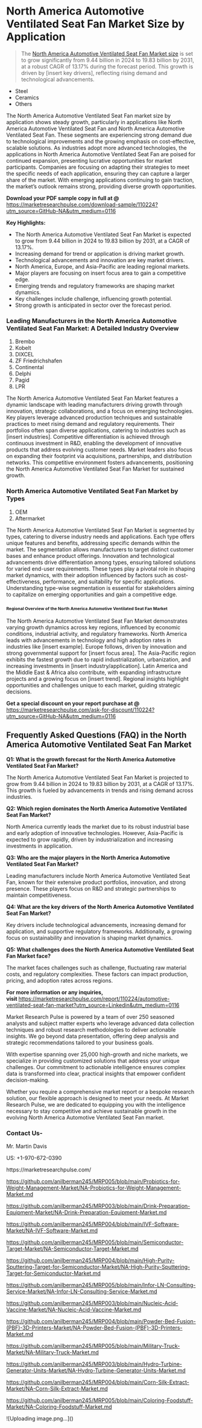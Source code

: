 <h1>North America Automotive Ventilated Seat Fan Market&nbsp;Size by Application</h1><blockquote><p>The <a href="https://marketresearchpulse.com/download-sample/110224?utm_source=GitHub-NA&amp;utm_medium=0116">North America Automotive Ventilated Seat Fan Market size</a> is set to grow significantly from 9.44 billion in 2024 to 19.83 billion by 2031, at a robust CAGR of 13.17% during the forecast period. This growth is driven by [insert key drivers], reflecting rising demand and technological advancements.</p></blockquote><ul><li>Steel<li> Ceramics<li> Others</li></ul><p>The North America Automotive Ventilated Seat Fan market size by application shows steady growth, particularly in applications like North America Automotive Ventilated Seat Fan and North America Automotive Ventilated Seat Fan. These segments are experiencing strong demand due to technological improvements and the growing emphasis on cost-effective, scalable solutions. As industries adopt more advanced technologies, the applications in North America Automotive Ventilated Seat Fan are poised for continued expansion, presenting lucrative opportunities for market participants. Companies are focusing on adapting their strategies to meet the specific needs of each application, ensuring they can capture a larger share of the market. With emerging applications continuing to gain traction, the market’s outlook remains strong, providing diverse growth opportunities.</p><p><strong>Download your PDF sample copy in full at @ </strong><a href="https://marketresearchpulse.com/download-sample/110224?utm_source=GitHub-NA&amp;utm_medium=0116">https://marketresearchpulse.com/download-sample/110224?utm_source=GitHub-NA&amp;utm_medium=0116</a></p><p><strong>Key Highlights: </strong></p><ul><li>The North America Automotive Ventilated Seat Fan Market is expected to grow from 9.44 billion in 2024 to 19.83 billion by 2031, at a CAGR of 13.17%.</li><li>Increasing demand for trend or application is driving market growth.</li><li>Technological advancements and innovation are key market drivers.</li><li>North America, Europe, and Asia-Pacific are leading regional markets.</li><li>Major players are focusing on insert focus area to gain a competitive edge.</li><li>Emerging trends and regulatory frameworks are shaping market dynamics.</li><li>Key challenges include challenge, influencing growth potential.</li><li>Strong growth is anticipated in sector over the forecast period.</li></ul><h3>Leading Manufacturers in the North America Automotive Ventilated Seat Fan Market: A Detailed Industry Overview</h3><ol><li>Brembo</li><li>Kobelt</li><li>DIXCEL</li><li>ZF Friedrichshafen</li><li>Continental</li><li>Delphi</li><li>Pagid</li><li>LPR</li></ol><div class="flex max-w-full flex-col flex-grow"><div class="min-h-8 text-message flex w-full flex-col items-end gap-2 whitespace-normal break-words [.text-message+&amp;]:mt-5" dir="auto" data-message-author-role="assistant" data-message-id="fd8432e4-4910-450d-b182-61b7bfb0a01f" data-message-model-slug="gpt-4o"><div class="flex w-full flex-col gap-1 empty:hidden first:pt-[3px]"><div class="markdown prose w-full break-words dark:prose-invert light"><p>The North America Automotive Ventilated Seat Fan Market features a dynamic landscape with leading manufacturers driving growth through innovation, strategic collaborations, and a focus on emerging technologies. Key players leverage advanced production techniques and sustainable practices to meet rising demand and regulatory requirements. Their portfolios often span diverse applications, catering to industries such as [insert industries]. Competitive differentiation is achieved through continuous investment in R&amp;D, enabling the development of innovative products that address evolving customer needs. Market leaders also focus on expanding their footprint via acquisitions, partnerships, and distribution networks. This competitive environment fosters advancements, positioning the North America Automotive Ventilated Seat Fan Market for sustained growth.</p></div></div></div></div><h3>North America Automotive Ventilated Seat Fan Market by Types</h3><ol><li>OEM<li> Aftermarket</li></ol><div class="flex max-w-full flex-col flex-grow"><div class="min-h-8 text-message flex w-full flex-col items-end gap-2 whitespace-normal break-words [.text-message+&amp;]:mt-5" dir="auto" data-message-author-role="assistant" data-message-id="084470be-0bb7-4664-bddf-5156b4f41249" data-message-model-slug="gpt-4o-mini"><div class="flex w-full flex-col gap-1 empty:hidden first:pt-[3px]"><div class="markdown prose w-full break-words dark:prose-invert light"><p>The North America Automotive Ventilated Seat Fan Market is segmented by types, catering to diverse industry needs and applications. Each type offers unique features and benefits, addressing specific demands within the market. The segmentation allows manufacturers to target distinct customer bases and enhance product offerings. Innovation and technological advancements drive differentiation among types, ensuring tailored solutions for varied end-user requirements. These types play a pivotal role in shaping market dynamics, with their adoption influenced by factors such as cost-effectiveness, performance, and suitability for specific applications. Understanding type-wise segmentation is essential for stakeholders aiming to capitalize on emerging opportunities and gain a competitive edge.</p></div></div></div></div><h3><span style="font-size: 11px;">Regional Overview of the North America Automotive Ventilated Seat Fan Market</span></h3><div class="flex max-w-full flex-col flex-grow"><div class="min-h-8 text-message flex w-full flex-col items-end gap-2 whitespace-normal break-words [.text-message+&amp;]:mt-5" dir="auto" data-message-author-role="assistant" data-message-id="e9038762-ce64-4e30-91c9-9bd413514231" data-message-model-slug="gpt-4o-mini"><div class="flex w-full flex-col gap-1 empty:hidden first:pt-[3px]"><div class="markdown prose w-full break-words dark:prose-invert light"><p>The North America Automotive Ventilated Seat Fan Market demonstrates varying growth dynamics across key regions, influenced by economic conditions, industrial activity, and regulatory frameworks. North America leads with advancements in technology and high adoption rates in industries like [insert example]. Europe follows, driven by innovation and strong governmental support for [insert focus area]. The Asia-Pacific region exhibits the fastest growth due to rapid industrialization, urbanization, and increasing investments in [insert industry/application]. Latin America and the Middle East &amp; Africa also contribute, with expanding infrastructure projects and a growing focus on [insert trend]. Regional insights highlight opportunities and challenges unique to each market, guiding strategic decisions.</p></div></div></div></div><p><strong>Get a special discount on your report purchase at @ </strong><a href="https://marketresearchpulse.com/ask-for-discount/110224?utm_source=GitHub-NA&amp;utm_medium=0116">https://marketresearchpulse.com/ask-for-discount/110224?utm_source=GitHub-NA&amp;utm_medium=0116</a></p><h2>Frequently Asked Questions (FAQ) in the North America Automotive Ventilated Seat Fan Market</h2><p><strong>Q1: What is the growth forecast for the North America Automotive Ventilated Seat Fan Market?</strong></p><p>The North America Automotive Ventilated Seat Fan Market is projected to grow from 9.44 billion in 2024 to 19.83 billion by 2031, at a CAGR of 13.17%. This growth is fueled by advancements in trends and rising demand across industries.</p><p><strong>Q2: Which region dominates the North America Automotive Ventilated Seat Fan Market?</strong></p><p>North America currently leads the market due to its robust industrial base and early adoption of innovative technologies. However, Asia-Pacific is expected to grow rapidly, driven by industrialization and increasing investments in application.</p><p><strong>Q3: Who are the major players in the North America Automotive Ventilated Seat Fan Market?</strong></p><p>Leading manufacturers include North America Automotive Ventilated Seat Fan, known for their extensive product portfolios, innovation, and strong presence. These players focus on R&amp;D and strategic partnerships to maintain competitiveness.</p><p><strong>Q4: What are the key drivers of the North America Automotive Ventilated Seat Fan Market?</strong></p><p>Key drivers include technological advancements, increasing demand for application, and supportive regulatory frameworks. Additionally, a growing focus on sustainability and innovation is shaping market dynamics.</p><p><strong>Q5: What challenges does the North America Automotive Ventilated Seat Fan Market face?</strong></p><p>The market faces challenges such as challenge, fluctuating raw material costs, and regulatory complexities. These factors can impact production, pricing, and adoption rates across regions.</p><p><strong>For more information or any inquiries, visit&nbsp;</strong><a href="https://marketresearchpulse.com/report/110224/automotive-ventilated-seat-fan-market?utm_source=Linkedin&utm_medium=0116">https://marketresearchpulse.com/report/110224/automotive-ventilated-seat-fan-market?utm_source=Linkedin&utm_medium=0116</a></p><p>Market Research Pulse is powered by a team of over 250 seasoned analysts and subject matter experts who leverage advanced data collection techniques and robust research methodologies to deliver actionable insights. We go beyond data presentation, offering deep analysis and strategic recommendations tailored to your business goals.</p><p>With expertise spanning over 25,000 high-growth and niche markets, we specialize in providing customized solutions that address your unique challenges. Our commitment to actionable intelligence ensures complex data is transformed into clear, practical insights that empower confident decision-making.</p><p>Whether you require a comprehensive market report or a bespoke research solution, our flexible approach is designed to meet your needs. At Market Research Pulse, we are dedicated to equipping you with the intelligence necessary to stay competitive and achieve sustainable growth in the evolving North America Automotive Ventilated Seat Fan market.</p><h3><strong>Contact Us-</strong></h3><p>Mr. Martin Davis</p><p>US: +1-970-672-0390</p><p>https://marketresearchpulse.com/</p><p><a href="https://github.com/anilberman245/MRP005/blob/main/Probiotics-for-Weight-Management-Market/NA-Probiotics-for-Weight-Management-Market.md">https://github.com/anilberman245/MRP005/blob/main/Probiotics-for-Weight-Management-Market/NA-Probiotics-for-Weight-Management-Market.md</a></p><p><a href="https://github.com/anilberman245/MRP003/blob/main/Drink-Preparation-Equipment-Market/NA-Drink-Preparation-Equipment-Market.md">https://github.com/anilberman245/MRP003/blob/main/Drink-Preparation-Equipment-Market/NA-Drink-Preparation-Equipment-Market.md</a></p><p><a href="https://github.com/anilberman245/MRP004/blob/main/IVF-Software-Market/NA-IVF-Software-Market.md">https://github.com/anilberman245/MRP004/blob/main/IVF-Software-Market/NA-IVF-Software-Market.md</a></p><p><a href="https://github.com/anilberman245/MRP005/blob/main/Semiconductor-Target-Market/NA-Semiconductor-Target-Market.md">https://github.com/anilberman245/MRP005/blob/main/Semiconductor-Target-Market/NA-Semiconductor-Target-Market.md</a></p><p><a href="https://github.com/anilberman245/MRP004/blob/main/High-Purity-Sputtering-Target-for-Semiconductor-Market/NA-High-Purity-Sputtering-Target-for-Semiconductor-Market.md">https://github.com/anilberman245/MRP004/blob/main/High-Purity-Sputtering-Target-for-Semiconductor-Market/NA-High-Purity-Sputtering-Target-for-Semiconductor-Market.md</a></p><p><a href="https://github.com/anilberman245/MRP005/blob/main/Infor-LN-Consulting-Service-Market/NA-Infor-LN-Consulting-Service-Market.md">https://github.com/anilberman245/MRP005/blob/main/Infor-LN-Consulting-Service-Market/NA-Infor-LN-Consulting-Service-Market.md</a></p><p><a href="https://github.com/anilberman245/MRP003/blob/main/Nucleic-Acid-Vaccine-Market/NA-Nucleic-Acid-Vaccine-Market.md">https://github.com/anilberman245/MRP003/blob/main/Nucleic-Acid-Vaccine-Market/NA-Nucleic-Acid-Vaccine-Market.md</a></p><p><a href="https://github.com/anilberman245/MRP004/blob/main/Powder-Bed-Fusion-(PBF)-3D-Printers-Market/NA-Powder-Bed-Fusion-(PBF)-3D-Printers-Market.md">https://github.com/anilberman245/MRP004/blob/main/Powder-Bed-Fusion-(PBF)-3D-Printers-Market/NA-Powder-Bed-Fusion-(PBF)-3D-Printers-Market.md</a></p><p><a href="https://github.com/anilberman245/MRP005/blob/main/Military-Truck-Market/NA-Military-Truck-Market.md">https://github.com/anilberman245/MRP005/blob/main/Military-Truck-Market/NA-Military-Truck-Market.md</a></p><p><a href="https://github.com/anilberman245/MRP003/blob/main/Hydro-Turbine-Generator-Units-Market/NA-Hydro-Turbine-Generator-Units-Market.md">https://github.com/anilberman245/MRP003/blob/main/Hydro-Turbine-Generator-Units-Market/NA-Hydro-Turbine-Generator-Units-Market.md</a></p><p><a href="https://github.com/anilberman245/MRP004/blob/main/Corn-Silk-Extract-Market/NA-Corn-Silk-Extract-Market.md">https://github.com/anilberman245/MRP004/blob/main/Corn-Silk-Extract-Market/NA-Corn-Silk-Extract-Market.md</a></p><p><a href="https://github.com/anilberman245/MRP005/blob/main/Coloring-Foodstuff-Market/NA-Coloring-Foodstuff-Market.md">https://github.com/anilberman245/MRP005/blob/main/Coloring-Foodstuff-Market/NA-Coloring-Foodstuff-Market.md</a></p>
![Uploading image.png…]()
